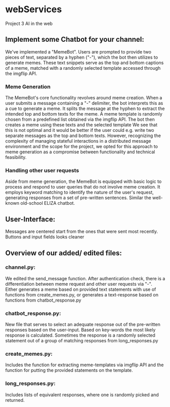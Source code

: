 # webServices

Project 3 AI in the web

## Implement some Chatbot for your channel:

We've implemented a "MemeBot". Users are prompted to provide two pieces of text, separated by a hyphen ("-"), which the bot then utilizes to generate memes.
These text snippets serve as the top and bottom captions of a meme, matched with a randomly selected template accessed through the imgflip API.

### Meme Generation

The MemeBot's core functionality revolves around meme creation. When a user submits a message containing a "-" delimiter, the bot interprets this as a cue to generate a meme.
It splits the message at the hyphen to extract the intended top and bottom texts for the meme. A meme template is randomly chosen from a predefined list obtained via the imgflip API. The bot then creates a meme using these texts and the selected template
We see that this is not optimal and it would be better if the user could e.g. write two separate messages as the top and bottom texts.
However, recognizing the complexity of managing stateful interactions in a distributed message environment and the scope for the project, we opted for this approach to meme generation as a compromise between functionality and technical feasibility.

### Handling other user requests

Aside from meme generation, the MemeBot is equipped with basic logic to process and respond to user queries that do not involve meme creation.
It employs keyword matching to identify the nature of the user's request, generating responses from a set of pre-written sentences. Similar the well-known old-school ELIZA chatbot.

## User-Interface:

Messages are centered start from the ones that were sent most recently.
Buttons and input fields looks cleaner

## Overview of our added/ edited files:

### channel.py:

We edited the send_message function. After authentication check, there is a
differentiation between meme request and other user requests via "-".
Either generates a meme based on provided text statements with use of functions from create_memes.py,
or generates a text-response based on functions from chatbot_response.py

### chatbot_response.py:

New file that serves to select an adequate response out of the pre-written responses based on the user-input.
Based on key-words the most likely response is calculated.
Sometimes the response is a randomly selected statement out of a group of matching responses from long_responses.py

### create_memes.py:

Includes the function for extracting meme-templates via imgflip API and the function for putting the provided statements on the template.

### long_responses.py:

Includes lists of equivalent responses, where one is randomly picked and returned.
